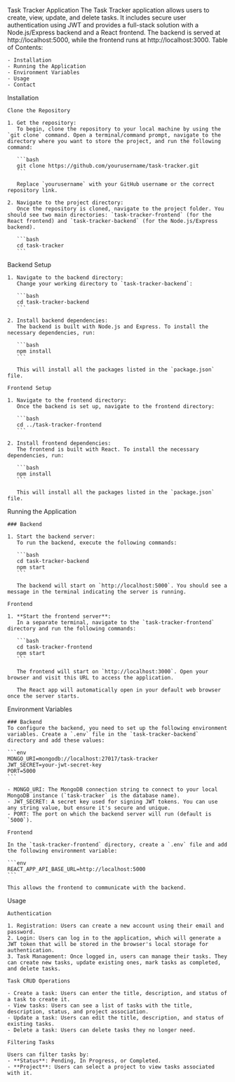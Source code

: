 Task Tracker Application
The Task Tracker application allows users to create, view, update, and delete tasks. It includes secure user authentication using JWT and provides a full-stack solution with a Node.js/Express backend and a React frontend. The backend is served at http://localhost:5000, while the frontend runs at http://localhost:3000.
Table of Contents:

    - Installation
    - Running the Application
    - Environment Variables
    - Usage
    - Contact
    
Installation

    Clone the Repository

    1. Get the repository:
       To begin, clone the repository to your local machine by using the `git clone` command. Open a terminal/command prompt, navigate to the directory where you want to store the project, and run the following command:

       ```bash
       git clone https://github.com/yourusername/task-tracker.git
       ```

       Replace `yourusername` with your GitHub username or the correct repository link.

    2. Navigate to the project directory:
       Once the repository is cloned, navigate to the project folder. You should see two main directories: `task-tracker-frontend` (for the React frontend) and `task-tracker-backend` (for the Node.js/Express backend).

       ```bash
       cd task-tracker
       ```

  
Backend Setup

    1. Navigate to the backend directory:
       Change your working directory to `task-tracker-backend`:

       ```bash
       cd task-tracker-backend
       ```

    2. Install backend dependencies:
       The backend is built with Node.js and Express. To install the necessary dependencies, run:

       ```bash
       npm install
       ```

       This will install all the packages listed in the `package.json` file.

    Frontend Setup

    1. Navigate to the frontend directory:
       Once the backend is set up, navigate to the frontend directory:

       ```bash
       cd ../task-tracker-frontend
       ```

    2. Install frontend dependencies:
       The frontend is built with React. To install the necessary dependencies, run:

       ```bash
       npm install
       ```

       This will install all the packages listed in the `package.json` file.
    

Running the Application

    ### Backend

    1. Start the backend server:
       To run the backend, execute the following commands:

       ```bash
       cd task-tracker-backend
       npm start
       ```

       The backend will start on `http://localhost:5000`. You should see a message in the terminal indicating the server is running.

    Frontend

    1. **Start the frontend server**:
       In a separate terminal, navigate to the `task-tracker-frontend` directory and run the following commands:

       ```bash
       cd task-tracker-frontend
       npm start
       ```

       The frontend will start on `http://localhost:3000`. Open your browser and visit this URL to access the application.

       The React app will automatically open in your default web browser once the server starts.
    
Environment Variables

    ### Backend
    To configure the backend, you need to set up the following environment variables. Create a `.env` file in the `task-tracker-backend` directory and add these values:

    ```env
    MONGO_URI=mongodb://localhost:27017/task-tracker
    JWT_SECRET=your-jwt-secret-key
    PORT=5000
    ```

    - MONGO_URI: The MongoDB connection string to connect to your local MongoDB instance (`task-tracker` is the database name).
    - JWT_SECRET: A secret key used for signing JWT tokens. You can use any string value, but ensure it's secure and unique.
    - PORT: The port on which the backend server will run (default is `5000`).

    Frontend

    In the `task-tracker-frontend` directory, create a `.env` file and add the following environment variable:

    ```env
    REACT_APP_API_BASE_URL=http://localhost:5000
    ```

    This allows the frontend to communicate with the backend.
    
Usage

    Authentication

    1. Registration: Users can create a new account using their email and password.
    2. Login: Users can log in to the application, which will generate a JWT token that will be stored in the browser's local storage for authentication.
    3. Task Management: Once logged in, users can manage their tasks. They can create new tasks, update existing ones, mark tasks as completed, and delete tasks.

    Task CRUD Operations

    - Create a task: Users can enter the title, description, and status of a task to create it.
    - View tasks: Users can see a list of tasks with the title, description, status, and project association.
    - Update a task: Users can edit the title, description, and status of existing tasks.
    - Delete a task: Users can delete tasks they no longer need.

    Filtering Tasks

    Users can filter tasks by:
    - **Status**: Pending, In Progress, or Completed.
    - **Project**: Users can select a project to view tasks associated with it.
    

